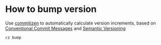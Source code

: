 # How to bump version 

Use [commitizen](https://commitizen-tools.github.io/commitizen/) to automatically calculate version increments, based on [Conventional Commit Messages](https://www.conventionalcommits.org) and [Semantic Versioning](https://semver.org/spec/v2.0.0.html)
```sh 
cz bump
```

